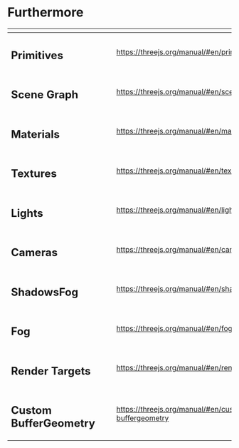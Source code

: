 # Furthermore

<table data-view="cards"><thead><tr><th></th><th></th><th></th><th data-hidden data-card-target data-type="content-ref"></th></tr></thead><tbody><tr><td><h2>Primitives</h2></td><td></td><td></td><td><a href="https://threejs.org/manual/#en/primitives">https://threejs.org/manual/#en/primitives</a></td></tr><tr><td><h2>Scene Graph</h2></td><td></td><td></td><td><a href="https://threejs.org/manual/#en/scenegraph">https://threejs.org/manual/#en/scenegraph</a></td></tr><tr><td><h2>Materials</h2></td><td></td><td></td><td><a href="https://threejs.org/manual/#en/materials">https://threejs.org/manual/#en/materials</a></td></tr><tr><td><h2>Textures</h2></td><td></td><td></td><td><a href="https://threejs.org/manual/#en/textures">https://threejs.org/manual/#en/textures</a></td></tr><tr><td><h2>Lights</h2></td><td></td><td></td><td><a href="https://threejs.org/manual/#en/lights">https://threejs.org/manual/#en/lights</a></td></tr><tr><td><h2>Cameras</h2></td><td></td><td></td><td><a href="https://threejs.org/manual/#en/cameras">https://threejs.org/manual/#en/cameras</a></td></tr><tr><td><h2>ShadowsFog</h2></td><td></td><td></td><td><a href="https://threejs.org/manual/#en/shadows">https://threejs.org/manual/#en/shadows</a></td></tr><tr><td><h2>Fog</h2></td><td></td><td></td><td><a href="https://threejs.org/manual/#en/fog">https://threejs.org/manual/#en/fog</a></td></tr><tr><td><h2>Render Targets</h2></td><td></td><td></td><td><a href="https://threejs.org/manual/#en/rendertargets">https://threejs.org/manual/#en/rendertargets</a></td></tr><tr><td><h2>Custom BufferGeometry</h2></td><td></td><td></td><td><a href="https://threejs.org/manual/#en/custom-buffergeometry">https://threejs.org/manual/#en/custom-buffergeometry</a></td></tr></tbody></table>
